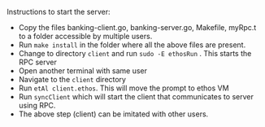 Instructions to start the server:

- Copy the files banking-client.go, banking-server.go, Makefile, myRpc.t to a folder accessible by multiple users. 
- Run `make install` in the folder where all the above files are present.
- Change to directory `client` and run `sudo -E ethosRun` . This starts the RPC server
- Open another terminal with same user
- Navigate to the `client` directory 
- Run `etAl client.ethos`. This will move the prompt to ethos VM
- Run `syncClient` which will start the client that communicates to server using RPC.
- The above step (client) can be imitated with other users.